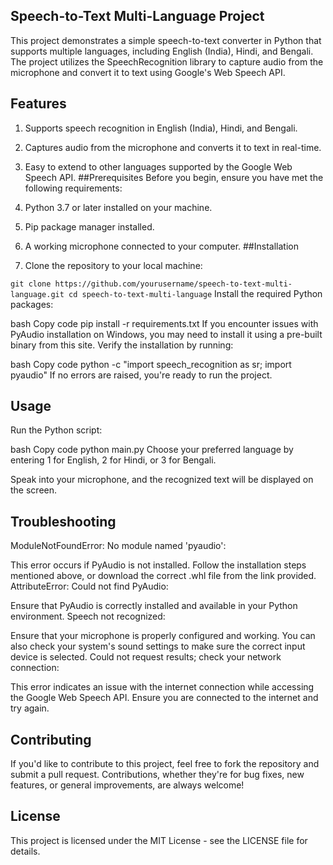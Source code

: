 ## Speech-to-Text Multi-Language Project
This project demonstrates a simple speech-to-text converter in Python that supports multiple languages, including English (India), Hindi, and Bengali. The project utilizes the SpeechRecognition library to capture audio from the microphone and convert it to text using Google's Web Speech API.

## Features
1. Supports speech recognition in English (India), Hindi, and Bengali.
2. Captures audio from the microphone and converts it to text in real-time.
3. Easy to extend to other languages supported by the Google Web Speech API.
##Prerequisites
Before you begin, ensure you have met the following requirements:

1. Python 3.7 or later installed on your machine.
2. Pip package manager installed.
3. A working microphone connected to your computer.
##Installation
1. Clone the repository to your local machine:

` git clone https://github.com/yourusername/speech-to-text-multi-language.git
cd speech-to-text-multi-language `
Install the required Python packages:

bash
Copy code
pip install -r requirements.txt
If you encounter issues with PyAudio installation on Windows, you may need to install it using a pre-built binary from this site.
Verify the installation by running:

bash
Copy code
python -c "import speech_recognition as sr; import pyaudio"
If no errors are raised, you're ready to run the project.

## Usage
Run the Python script:

bash
Copy code
python main.py
Choose your preferred language by entering 1 for English, 2 for Hindi, or 3 for Bengali.

Speak into your microphone, and the recognized text will be displayed on the screen.

## Troubleshooting
ModuleNotFoundError: No module named 'pyaudio':

This error occurs if PyAudio is not installed. Follow the installation steps mentioned above, or download the correct .whl file from the link provided.
AttributeError: Could not find PyAudio:

Ensure that PyAudio is correctly installed and available in your Python environment.
Speech not recognized:

Ensure that your microphone is properly configured and working. You can also check your system's sound settings to make sure the correct input device is selected.
Could not request results; check your network connection:

This error indicates an issue with the internet connection while accessing the Google Web Speech API. Ensure you are connected to the internet and try again.
## Contributing
If you'd like to contribute to this project, feel free to fork the repository and submit a pull request. Contributions, whether they're for bug fixes, new features, or general improvements, are always welcome!

## License
This project is licensed under the MIT License - see the LICENSE file for details.

